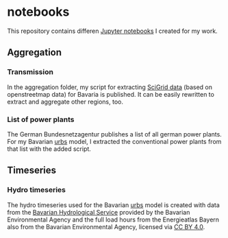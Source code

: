 # notebooks

This repository contains differen [Jupyter notebooks](https://jupyter-notebook-beginner-guide.readthedocs.io/en/latest/what_is_jupyter.html) I created for my work.

## Aggregation

### Transmission
In the aggregation folder, my script for extracting [SciGrid data](http://www.scigrid.de/pages/downloads.html) (based on openstreetmap data) for Bavaria is published. It can be easily rewritten to extract and aggregate other regions, too.

### List of power plants
The German Bundesnetzagentur publishes a list of all german power plants. For my Bavarian [urbs](https://github.com/tum-ens/urbs) model, I extracted the conventional power plants from that list with the added script.

## Timeseries

### Hydro timeseries
The hydro timeseries used for the Bavarian [urbs](https://github.com/tum-ens/urbs) model is created with data from the [Bavarian Hydrological Service](http://www.gkd.bayern.de/fluesse/abfluss/karten/index.php?thema=gkd&rubrik=fluesse&produkt=wasserstand&gknr=0&sp=en) provided by the Bavarian Environmental Agency and the full load hours from the Energieatlas Bayern also from the Bavarian Environmental Agency, licensed via [CC BY 4.0](https://creativecommons.org/licenses/by/4.0/).
